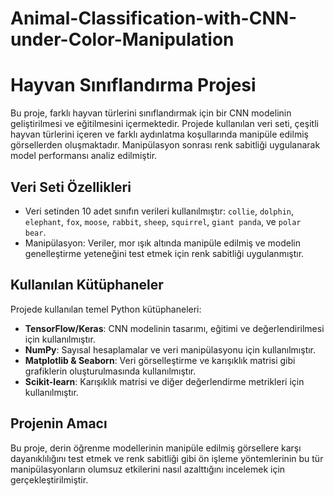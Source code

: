 # Animal-Classification-with-CNN-under-Color-Manipulation
# Hayvan Sınıflandırma Projesi

Bu proje, farklı hayvan türlerini sınıflandırmak için bir CNN modelinin geliştirilmesi ve eğitilmesini içermektedir. Projede kullanılan veri seti, çeşitli hayvan türlerini içeren ve farklı aydınlatma koşullarında manipüle edilmiş görsellerden oluşmaktadır. Manipülasyon sonrası renk sabitliği uygulanarak model performansı analiz edilmiştir.

## Veri Seti Özellikleri
- Veri setinden 10 adet sınıfın verileri kullanılmıştır: `collie`, `dolphin`, `elephant`, `fox`, `moose`, `rabbit`, `sheep`, `squirrel`, `giant panda`, ve `polar bear`.
- Manipülasyon: Veriler, mor ışık altında manipüle edilmiş ve modelin genelleştirme yeteneğini test etmek için renk sabitliği uygulanmıştır.

## Kullanılan Kütüphaneler
Projede kullanılan temel Python kütüphaneleri:
- **TensorFlow/Keras**: CNN modelinin tasarımı, eğitimi ve değerlendirilmesi için kullanılmıştır.
- **NumPy**: Sayısal hesaplamalar ve veri manipülasyonu için kullanılmıştır.
- **Matplotlib & Seaborn**: Veri görselleştirme ve karışıklık matrisi gibi grafiklerin oluşturulmasında kullanılmıştır.
- **Scikit-learn**: Karışıklık matrisi ve diğer değerlendirme metrikleri için kullanılmıştır.


## Projenin Amacı
Bu proje, derin öğrenme modellerinin manipüle edilmiş görsellere karşı dayanıklılığını test etmek ve renk sabitliği gibi ön işleme yöntemlerinin bu tür manipülasyonların olumsuz etkilerini nasıl azalttığını incelemek için gerçekleştirilmiştir.
